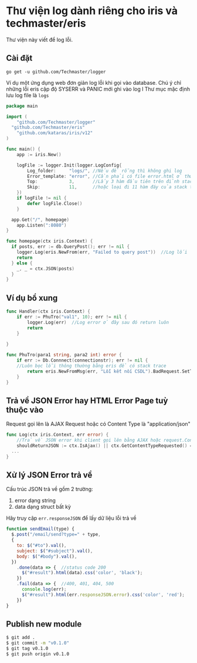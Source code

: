 # Thư viện log dành riêng cho iris và techmaster/eris

Thư viện này viết để log lỗi.

## Cài đặt
```
go get -u github.com/Techmaster/logger
```

Ví dụ một ứng dụng web đơn giản log lỗi khi gọi vào database. Chú ý chỉ những lỗi eris cập độ SYSERR và PANIC mới ghi vào log l
Thư mục mặc định lưu log file là `logs`

```go
package main

import (
	"github.com/Techmaster/logger"
  "github.com/Techmaster/eris"
	"github.com/kataras/iris/v12"	
)

func main() {
	app := iris.New() 

	logFile := logger.Init(logger.LogConfig{
		Log_folder:     "logs/", //Nếu để rỗng thì không ghi log
		Error_template: "error", //Cần phải có file error.html ở thư mục views để render error page
		Top:            3,       //Lấy 3 hàm đầu tiên trên đỉnh stack trace
		Skip:           11,      //hoặc loại đi 11 hàm đáy của stack trace
	})
	if logFile != nil {
		defer logFile.Close()
	}

  app.Get("/", homepage)
	app.Listen(":8080")
}

func homepage(ctx iris.Context) {
  if posts, err := db.QueryPost(); err != nil {
    logger.Log(eris.NewFrom(err, "Failed to query post"))  //Log lối
    return
  } else {
    _, _ = ctx.JSON(posts)
  }
}
```

## Ví dụ bổ xung
```go
func Handler(ctx iris.Context) {
	if err := PhuTro("val1", 10); err != nil {
		logger.Log(err)  //Log error ở đây sau đó return luôn
		return
	}
	
}

func PhuTro(para1 string, para2 int) error {
	if err := Db.Connnect(connectionstr); err != nil {
    //Luôn bọc lỗi thông thường bằng eris để có stack trace
		return eris.NewFromMsg(err, "Lỗi kết nối CSDL").BadRequest.SetType(eris.SysError) 
	}
}
```

## Trả về JSON Error hay HTML Error Page tuỳ thuộc vào

Request gọi lên là AJAX Request hoặc có Content Type là "application/json"

```go
func Log(ctx iris.Context, err error) {
	//Trả về JSON error khi client gọi lên bằng AJAX hoặc request.ContentType dạng application/json
	shouldReturnJSON := ctx.IsAjax() || ctx.GetContentTypeRequested() == "application/json"
  ...
}
```

## Xử lý JSON Error trả về
Cấu trúc JSON trả về gồm 2 trường:
1. error dạng string
2. data dạng struct bất kỳ

Hãy truy cập `err.responseJSON` để lấy dữ liệu lỗi trả về

```javascript
function sendEmail(type) {
  $.post("/email/send?type=" + type, 
  { 
    to: $("#to").val(),
    subject: $("#subject").val(),
    body: $("#body").val(),
  })
    .done(data => {  //status code 200
      $("#result").html(data).css('color', 'black');
    })
    .fail(data => {  //400, 401, 404, 500
      console.log(err);
      $("#result").html(err.responseJSON.error).css('color', 'red');
    })
}
```


## Publish new module
```bash
$ git add .
$ git commit -m "v0.1.0"
$ git tag v0.1.0
$ git push origin v0.1.0
```